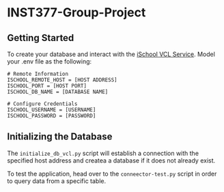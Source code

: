 # INST377-Group-Project
## Getting Started
To create your database and interact with the [iSchool VCL Service](https://eit.umd.edu/vcl). Model your .env file as the following:
```text
# Remote Information
ISCHOOL_REMOTE_HOST = [HOST ADDRESS]
ISCHOOL_PORT = [HOST PORT]
ISCHOOL_DB_NAME = [DATABASE NAME]

# Configure Credentials
ISCHOOL_USERNAME = [USERNAME]
ISCHOOL_PASSWORD = [PASSWORD]
```

## Initializing the Database
The `initialize_db_vcl.py` script will establish a connection with the specified host address and createa a database if it does not already exist. 

To test the application, head over to the `conneector-test.py` script in order to query data from a specific table.